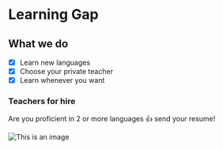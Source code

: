 # Learning Gap

## What we do
- [x] Learn new languages
- [x] Choose your private teacher
- [x] Learn whenever you want

### Teachers for hire 
Are you proficient in 2 or more languages :+1: send your resume!

![This is an image](https://myoctocat.com/assets/images/base-octocat.svg)

